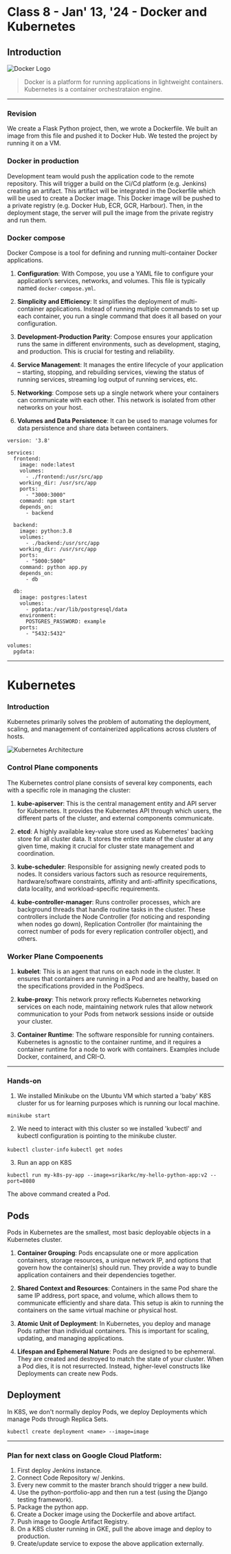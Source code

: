 # Class 8 - Jan' 13, '24 - Docker and Kubernetes

## Introduction
![Docker Logo](https://www.docker.com/wp-content/uploads/2023/08/logo-dont-spacing.svg)

> Docker is a platform for running applications in lightweight containers. Kubernetes is a container orchestrataion engine.

---

### Revision

We create a Flask Python project, then, we wrote a Dockerfile. We built an image from this file and pushed it to Docker Hub. We tested the project by running it on a VM.

### Docker in production

Development team would push the application code to the remote repository. This will trigger a build on the Ci/Cd platform (e.g. Jenkins) creating an artifact. This artifact will be integrated in the Dockerfile which will be used to create a Docker image. This Docker image will be pushed to a private registry (e.g. Docker Hub, ECR, GCR, Harbour). Then, in the deployment stage, the server will pull the image from the private registry and run them.

### Docker compose

Docker Compose is a tool for defining and running multi-container Docker applications.

1. **Configuration**: With Compose, you use a YAML file to configure your application’s services, networks, and volumes. This file is typically named `docker-compose.yml`.

2. **Simplicity and Efficiency**: It simplifies the deployment of multi-container applications. Instead of running multiple commands to set up each container, you run a single command that does it all based on your configuration.

3. **Development-Production Parity**: Compose ensures your application runs the same in different environments, such as development, staging, and production. This is crucial for testing and reliability.

4. **Service Management**: It manages the entire lifecycle of your application – starting, stopping, and rebuilding services, viewing the status of running services, streaming log output of running services, etc.

5. **Networking**: Compose sets up a single network where your containers can communicate with each other. This network is isolated from other networks on your host.

6. **Volumes and Data Persistence**: It can be used to manage volumes for data persistence and share data between containers.

```
version: '3.8'

services:
  frontend:
    image: node:latest
    volumes:
      - ./frontend:/usr/src/app
    working_dir: /usr/src/app
    ports:
      - "3000:3000"
    command: npm start
    depends_on:
      - backend

  backend:
    image: python:3.8
    volumes:
      - ./backend:/usr/src/app
    working_dir: /usr/src/app
    ports:
      - "5000:5000"
    command: python app.py
    depends_on:
      - db

  db:
    image: postgres:latest
    volumes:
      - pgdata:/var/lib/postgresql/data
    environment:
      POSTGRES_PASSWORD: example
    ports:
      - "5432:5432"

volumes:
  pgdata:
```

---

# Kubernetes

### Introduction

Kubernetes primarily solves the problem of automating the deployment, scaling, and management of containerized applications across clusters of hosts.

![Kubernetes Architecture](https://platform9.com/wp-content/uploads/2019/05/kubernetes-constructs-concepts-architecture.jpg)

### Control Plane components

The Kubernetes control plane consists of several key components, each with a specific role in managing the cluster:

1. **kube-apiserver**: This is the central management entity and API server for Kubernetes. It provides the Kubernetes API through which users, the different parts of the cluster, and external components communicate.

2. **etcd**: A highly available key-value store used as Kubernetes' backing store for all cluster data. It stores the entire state of the cluster at any given time, making it crucial for cluster state management and coordination.

3. **kube-scheduler**: Responsible for assigning newly created pods to nodes. It considers various factors such as resource requirements, hardware/software constraints, affinity and anti-affinity specifications, data locality, and workload-specific requirements.

4. **kube-controller-manager**: Runs controller processes, which are background threads that handle routine tasks in the cluster. These controllers include the Node Controller (for noticing and responding when nodes go down), Replication Controller (for maintaining the correct number of pods for every replication controller object), and others.

### Worker Plane Compoenents

1. **kubelet**: This is an agent that runs on each node in the cluster. It ensures that containers are running in a Pod and are healthy, based on the specifications provided in the PodSpecs.

2. **kube-proxy**: This network proxy reflects Kubernetes networking services on each node, maintaining network rules that allow network communication to your Pods from network sessions inside or outside your cluster.

3. **Container Runtime**: The software responsible for running containers. Kubernetes is agnostic to the container runtime, and it requires a container runtime for a node to work with containers. Examples include Docker, containerd, and CRI-O. 

---

### Hands-on

1. We installed Minikube on the Ubuntu VM which started a 'baby' K8S cluster for us for learning purposes which is running our local machine.

`minikube start`

2. We need to interact with this cluster so we installed 'kubectl' and kubectl configuration is pointing to the minikube cluster.

`kubectl cluster-info`
`kubectl get nodes`

3. Run an app on K8S

`kubectl run my-k8s-py-app --image=srikarkc/my-hello-python-app:v2 --port=8080`

The above command created a Pod.

## Pods

Pods in Kubernetes are the smallest, most basic deployable objects in a Kubernetes cluster.

1. **Container Grouping**: Pods encapsulate one or more application containers, storage resources, a unique network IP, and options that govern how the container(s) should run. They provide a way to bundle application containers and their dependencies together.

2. **Shared Context and Resources**: Containers in the same Pod share the same IP address, port space, and volume, which allows them to communicate efficiently and share data. This setup is akin to running the containers on the same virtual machine or physical host.

3. **Atomic Unit of Deployment**: In Kubernetes, you deploy and manage Pods rather than individual containers. This is important for scaling, updating, and managing applications.

4. **Lifespan and Ephemeral Nature**: Pods are designed to be ephemeral. They are created and destroyed to match the state of your cluster. When a Pod dies, it is not resurrected. Instead, higher-level constructs like Deployments can create new Pods.

## Deployment

In K8S, we don't normally deploy Pods, we deploy Deployments which manage Pods through Replica Sets.

`kubectl create deployment <name> --image=image`

---

### Plan for next class on Google Cloud Platform:

1. First deploy Jenkins instance. 
2. Connect Code Repository w/ Jenkins.
3. Every new commit to the master branch should trigger a new build.
4. Use the python-portfolio-app and then run a test (using the Django testing framework).
5. Package the python app.
6. Create a Docker image using the Dockerfile and above artifact.
7. Push image to Google Artifact Registry.
8. On a K8S cluster running in GKE, pull the above image and deploy to production.
9. Create/update service to expose the above application externally.
